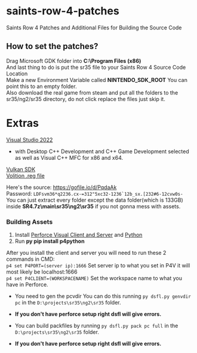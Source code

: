 # saints-row-4-patches
Saints Row 4 Patches and Additional Files for Building the Source Code

## How to set the patches?
Drag Microsoft GDK folder into **C:\Program Files (x86)**<br>
And last thing to do is put the sr35 file to your Saints Row 4 Source Code Location<br>
Make a new Environment Variable called **NINTENDO_SDK_ROOT** You can point this to an empty folder.<br>
Also download the real game from steam and put all the folders to the sr35/ng2/sr35 directory, do not click replace the files just skip it.


# Extras
[Visual Studio 2022](https://visualstudio.microsoft.com/tr/vs/)
- with Desktop C++ Development and C++ Game Development selected as well as Visual C++ MFC for x86 and x64.

[Vulkan SDK](https://sdk.lunarg.com/sdk/download/1.3.296.0/windows/VulkanSDK-1.3.296.0-Installer.exe)<br>
[Volition .reg file](/volition.reg)

Here's the source: https://gofile.io/d/PqdaAk<br>
Password: ``LDFsvm36*q2236.cx-=312"5xc32-1236`12b_sx.[232#6-12cvw0s-``<br>
You can just extract every folder except the data folder(which is 133GB) inside **SR4.7z\main\sr35\ng2\sr35** if you not gonna mess with assets.<br>

### Building Assets
1. Install [Perforce Visual Client and Server](https://mega.nz/file/HyYx3BzR#X_i0lWE1l_Lx-4wZSuwLo9X-Ec_L69OCZ2Im7Txz3w8)
and [Python](https://www.python.org/downloads/)
2. Run **py pip install p4python**

After you install the client and server you will need to run these 2 commands in CMD:<br>
`p4 set P4PORT=(server ip):1666` Set server ip to what you set in P4V it will most likely be localhost:1666<br>
`p4 set P4CLIENT=(WORKSPACENAME)` Set the workspace name to what you have in Perforce.

- You need to gen the pcvdir You can do this running `py dsfl.py genvdir pc` in the `D:\projects\sr35\ng2\sr35` folder.
- **If you don't have perforce setup right dsfl will give errors.**

- You can build packfiles by running `py dsfl.py pack pc full` in the `D:\projects\sr35\ng2\sr35` folder.
- **If you don't have perforce setup right dsfl will give errors.**
